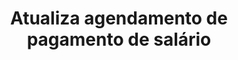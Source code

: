 ---
title: Atualiza agendamento de pagamento de salário
api:
  file: readme-hml-corebank.json
  operationId: put_v1-schedule-salary-scheduleid
hidden: false
---